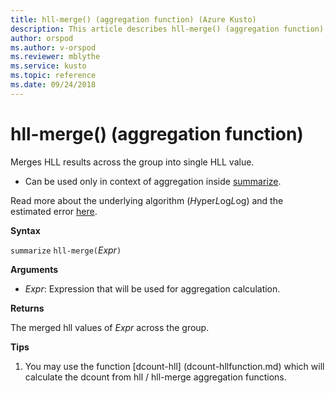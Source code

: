 ```yaml
---
title: hll-merge() (aggregation function) (Azure Kusto)
description: This article describes hll-merge() (aggregation function) in Azure Kusto.
author: orspod
ms.author: v-orspod
ms.reviewer: mblythe
ms.service: kusto
ms.topic: reference
ms.date: 09/24/2018
---
```

# hll-merge() (aggregation function)

Merges HLL results across the group into single HLL value.

* Can be used only in context of aggregation inside [summarize](summarizeoperator.md).

Read more about the underlying algorithm (*H*yper*L*og*L*og) and the estimated error [here](dcount-aggfunction.md#estimation-error-of-dcount).

**Syntax**

`summarize` `hll-merge(`*Expr*`)`

**Arguments**

* *Expr*: Expression that will be used for aggregation calculation. 

**Returns**

The merged hll values of *Expr* across the group.
 
**Tips**

1) You may use the function [dcount-hll] (dcount-hllfunction.md) which will calculate the dcount from hll / hll-merge aggregation functions.
